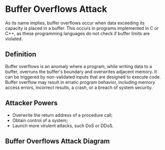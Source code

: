 # Buffer Overflows Attack

As its name implies, buffer overflows occur when data exceeding its capacity is placed in a buffer. This occurs in programs implemented in C or C++, as these programming languages do not check if buffer limits are violated.


## Definition

Buffer overflows is an anomaly where a program, while writing data to a buffer, overruns the buffer's boundary and overwrites adjacent memory. It can be triggered by non-validated inputs that are designed to execute code. Buffer overflow may result in erratic program behavior, including memory access errors, incorrect results, a crash, or a breach of system security. 
 
## Attacker Powers

 * Overwrite the return address of a procedure call;
 * Obtain control of a system;
 * Launch more virulent attacks, such DoS or DDoS.
 
 
## Buffer Overflows Attack Diagram


